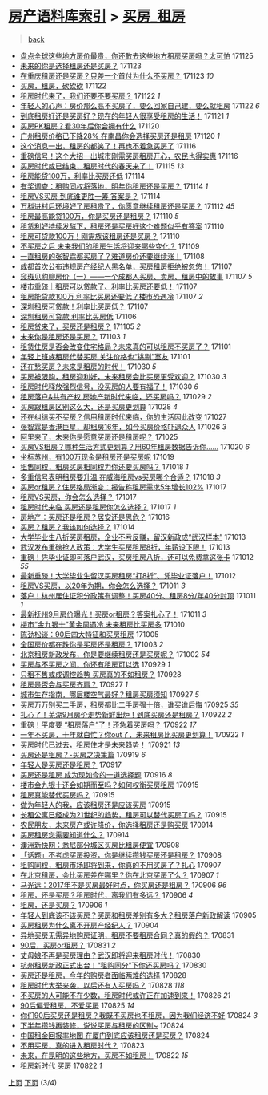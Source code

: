 [房产语料库索引](../../README.md)  > [买房_租房](买房_租房.md)
====
> [back](../README.md)

- [盘点全球这些地方房价最贵，你还敢去这些地方租房买房吗？太可怕](http://jkwz.applinzi.com/ittc/7039811366741869584.html#%E7%9B%98%E7%82%B9%E5%85%A8%E7%90%83%E8%BF%99%E4%BA%9B%E5%9C%B0%E6%96%B9%E6%88%BF%E4%BB%B7%E6%9C%80%E8%B4%B5%EF%BC%8C%E4%BD%A0%E8%BF%98%E6%95%A2%E5%8E%BB%E8%BF%99%E4%BA%9B%E5%9C%B0%E6%96%B9%E7%A7%9F%E6%88%BF%E4%B9%B0%E6%88%BF%E5%90%97%EF%BC%9F%E5%A4%AA%E5%8F%AF%E6%80%95) 171125  
- [未来的你是选择租房还是买房？](http://jkwz.applinzi.com/ittc/7039158856511390736.html#%E6%9C%AA%E6%9D%A5%E7%9A%84%E4%BD%A0%E6%98%AF%E9%80%89%E6%8B%A9%E7%A7%9F%E6%88%BF%E8%BF%98%E6%98%AF%E4%B9%B0%E6%88%BF%EF%BC%9F) 171123  
- [在重庆租房还是买房？只差一个首付为什么不买房？](http://jkwz.applinzi.com/ittc/7039049710785004561.html#%E5%9C%A8%E9%87%8D%E5%BA%86%E7%A7%9F%E6%88%BF%E8%BF%98%E6%98%AF%E4%B9%B0%E6%88%BF%EF%BC%9F%E5%8F%AA%E5%B7%AE%E4%B8%80%E4%B8%AA%E9%A6%96%E4%BB%98%E4%B8%BA%E4%BB%80%E4%B9%88%E4%B8%8D%E4%B9%B0%E6%88%BF%EF%BC%9F) 171123 *10* 
- [买房，租房，砍砍砍](http://jkwz.applinzi.com/ittc/7038805419458298897.html#%E4%B9%B0%E6%88%BF%EF%BC%8C%E7%A7%9F%E6%88%BF%EF%BC%8C%E7%A0%8D%E7%A0%8D%E7%A0%8D) 171122  
- [租房时代来了，我们还要不要买房？](http://jkwz.applinzi.com/ittc/7038807596184634384.html#%E7%A7%9F%E6%88%BF%E6%97%B6%E4%BB%A3%E6%9D%A5%E4%BA%86%EF%BC%8C%E6%88%91%E4%BB%AC%E8%BF%98%E8%A6%81%E4%B8%8D%E8%A6%81%E4%B9%B0%E6%88%BF%EF%BC%9F) 171122 *1* 
- [年轻人的心声：房价那么高不买房了，要么回家自己建，要么就租房](http://jkwz.applinzi.com/ittc/7038798173202547728.html#%E5%B9%B4%E8%BD%BB%E4%BA%BA%E7%9A%84%E5%BF%83%E5%A3%B0%EF%BC%9A%E6%88%BF%E4%BB%B7%E9%82%A3%E4%B9%88%E9%AB%98%E4%B8%8D%E4%B9%B0%E6%88%BF%E4%BA%86%EF%BC%8C%E8%A6%81%E4%B9%88%E5%9B%9E%E5%AE%B6%E8%87%AA%E5%B7%B1%E5%BB%BA%EF%BC%8C%E8%A6%81%E4%B9%88%E5%B0%B1%E7%A7%9F%E6%88%BF) 171122 *6* 
- [到底租房好还是买房好？现在的年轻人很享受租房的生活！](http://jkwz.applinzi.com/ittc/7038399085806093329.html#%E5%88%B0%E5%BA%95%E7%A7%9F%E6%88%BF%E5%A5%BD%E8%BF%98%E6%98%AF%E4%B9%B0%E6%88%BF%E5%A5%BD%EF%BC%9F%E7%8E%B0%E5%9C%A8%E7%9A%84%E5%B9%B4%E8%BD%BB%E4%BA%BA%E5%BE%88%E4%BA%AB%E5%8F%97%E7%A7%9F%E6%88%BF%E7%9A%84%E7%94%9F%E6%B4%BB%EF%BC%81) 171121 *1* 
- [买房PK租房？看30年后你会拥有什么](http://jkwz.applinzi.com/ittc/7038038183646856208.html#%E4%B9%B0%E6%88%BFPK%E7%A7%9F%E6%88%BF%EF%BC%9F%E7%9C%8B30%E5%B9%B4%E5%90%8E%E4%BD%A0%E4%BC%9A%E6%8B%A5%E6%9C%89%E4%BB%80%E4%B9%88) 171120  
- [广州租房价格已下降28% 在南昌你会选择买房还是租房](http://jkwz.applinzi.com/ittc/7037966257901536272.html#%E5%B9%BF%E5%B7%9E%E7%A7%9F%E6%88%BF%E4%BB%B7%E6%A0%BC%E5%B7%B2%E4%B8%8B%E9%99%8D28%25+%E5%9C%A8%E5%8D%97%E6%98%8C%E4%BD%A0%E4%BC%9A%E9%80%89%E6%8B%A9%E4%B9%B0%E6%88%BF%E8%BF%98%E6%98%AF%E7%A7%9F%E6%88%BF) 171120 *1* 
- [这个消息一出，租房的都笑了！再也不着急买房了](http://jkwz.applinzi.com/ittc/7036622098242470929.html#%E8%BF%99%E4%B8%AA%E6%B6%88%E6%81%AF%E4%B8%80%E5%87%BA%EF%BC%8C%E7%A7%9F%E6%88%BF%E7%9A%84%E9%83%BD%E7%AC%91%E4%BA%86%EF%BC%81%E5%86%8D%E4%B9%9F%E4%B8%8D%E7%9D%80%E6%80%A5%E4%B9%B0%E6%88%BF%E4%BA%86) 171116  
- [重磅信号！这个大招一出城市刚需买房租房开心，农民也得实惠](http://jkwz.applinzi.com/ittc/7036549873787208720.html#%E9%87%8D%E7%A3%85%E4%BF%A1%E5%8F%B7%EF%BC%81%E8%BF%99%E4%B8%AA%E5%A4%A7%E6%8B%9B%E4%B8%80%E5%87%BA%E5%9F%8E%E5%B8%82%E5%88%9A%E9%9C%80%E4%B9%B0%E6%88%BF%E7%A7%9F%E6%88%BF%E5%BC%80%E5%BF%83%EF%BC%8C%E5%86%9C%E6%B0%91%E4%B9%9F%E5%BE%97%E5%AE%9E%E6%83%A0) 171116  
- [买房时代或已结束，租房时代的春天来了！](http://jkwz.applinzi.com/ittc/7036204081306141713.html#%E4%B9%B0%E6%88%BF%E6%97%B6%E4%BB%A3%E6%88%96%E5%B7%B2%E7%BB%93%E6%9D%9F%EF%BC%8C%E7%A7%9F%E6%88%BF%E6%97%B6%E4%BB%A3%E7%9A%84%E6%98%A5%E5%A4%A9%E6%9D%A5%E4%BA%86%EF%BC%81) 171115 *13* 
- [租房能贷100万，利率比买房还低](http://jkwz.applinzi.com/ittc/7035858270332388369.html#%E7%A7%9F%E6%88%BF%E8%83%BD%E8%B4%B7100%E4%B8%87%EF%BC%8C%E5%88%A9%E7%8E%87%E6%AF%94%E4%B9%B0%E6%88%BF%E8%BF%98%E4%BD%8E) 171114  
- [有奖调查：租购同权将落地，明年你租房还是买房？](http://jkwz.applinzi.com/ittc/7035751148571591696.html#%E6%9C%89%E5%A5%96%E8%B0%83%E6%9F%A5%EF%BC%9A%E7%A7%9F%E8%B4%AD%E5%90%8C%E6%9D%83%E5%B0%86%E8%90%BD%E5%9C%B0%EF%BC%8C%E6%98%8E%E5%B9%B4%E4%BD%A0%E7%A7%9F%E6%88%BF%E8%BF%98%E6%98%AF%E4%B9%B0%E6%88%BF%EF%BC%9F) 171114 *1* 
- [租房VS买房 到底谁更胜一筹 答案是？](http://jkwz.applinzi.com/ittc/7035736983714923537.html#%E7%A7%9F%E6%88%BFVS%E4%B9%B0%E6%88%BF+%E5%88%B0%E5%BA%95%E8%B0%81%E6%9B%B4%E8%83%9C%E4%B8%80%E7%AD%B9+%E7%AD%94%E6%A1%88%E6%98%AF%EF%BC%9F) 171114  
- [万科进村后环境好了房租贵了，你愿意继续租房还是买房？](http://jkwz.applinzi.com/ittc/7035099732261733392.html#%E4%B8%87%E7%A7%91%E8%BF%9B%E6%9D%91%E5%90%8E%E7%8E%AF%E5%A2%83%E5%A5%BD%E4%BA%86%E6%88%BF%E7%A7%9F%E8%B4%B5%E4%BA%86%EF%BC%8C%E4%BD%A0%E6%84%BF%E6%84%8F%E7%BB%A7%E7%BB%AD%E7%A7%9F%E6%88%BF%E8%BF%98%E6%98%AF%E4%B9%B0%E6%88%BF%EF%BC%9F) 171112 *45* 
- [租房最高能贷100万，你是买房还是租房？](http://jkwz.applinzi.com/ittc/7034238842138264593.html#%E7%A7%9F%E6%88%BF%E6%9C%80%E9%AB%98%E8%83%BD%E8%B4%B7100%E4%B8%87%EF%BC%8C%E4%BD%A0%E6%98%AF%E4%B9%B0%E6%88%BF%E8%BF%98%E6%98%AF%E7%A7%9F%E6%88%BF%EF%BC%9F) 171110 *5* 
- [租赁利好持续发酵下，租房还是买房好这个难题似乎有答案](http://jkwz.applinzi.com/ittc/7034227659326882832.html#%E7%A7%9F%E8%B5%81%E5%88%A9%E5%A5%BD%E6%8C%81%E7%BB%AD%E5%8F%91%E9%85%B5%E4%B8%8B%EF%BC%8C%E7%A7%9F%E6%88%BF%E8%BF%98%E6%98%AF%E4%B9%B0%E6%88%BF%E5%A5%BD%E8%BF%99%E4%B8%AA%E9%9A%BE%E9%A2%98%E4%BC%BC%E4%B9%8E%E6%9C%89%E7%AD%94%E6%A1%88) 171110  
- [租房可贷款100万！刚需族该租房还是买房？](http://jkwz.applinzi.com/ittc/7034098773788197904.html#%E7%A7%9F%E6%88%BF%E5%8F%AF%E8%B4%B7%E6%AC%BE100%E4%B8%87%EF%BC%81%E5%88%9A%E9%9C%80%E6%97%8F%E8%AF%A5%E7%A7%9F%E6%88%BF%E8%BF%98%E6%98%AF%E4%B9%B0%E6%88%BF%EF%BC%9F) 171110  
- [不买房之后 未来我们的租房生活将迎来哪些变化？](http://jkwz.applinzi.com/ittc/7033975575797040145.html#%E4%B8%8D%E4%B9%B0%E6%88%BF%E4%B9%8B%E5%90%8E+%E6%9C%AA%E6%9D%A5%E6%88%91%E4%BB%AC%E7%9A%84%E7%A7%9F%E6%88%BF%E7%94%9F%E6%B4%BB%E5%B0%86%E8%BF%8E%E6%9D%A5%E5%93%AA%E4%BA%9B%E5%8F%98%E5%8C%96%EF%BC%9F) 171109  
- [一直租房的张智霖都买房了？难道房价还要继续涨！](http://jkwz.applinzi.com/ittc/7030624552181302288.html#%E4%B8%80%E7%9B%B4%E7%A7%9F%E6%88%BF%E7%9A%84%E5%BC%A0%E6%99%BA%E9%9C%96%E9%83%BD%E4%B9%B0%E6%88%BF%E4%BA%86%EF%BC%9F%E9%9A%BE%E9%81%93%E6%88%BF%E4%BB%B7%E8%BF%98%E8%A6%81%E7%BB%A7%E7%BB%AD%E6%B6%A8%EF%BC%81) 171108  
- [成都首次公布违规房产经纪人黑名单，买房租房拒绝被忽悠！](http://jkwz.applinzi.com/ittc/7033265550858388497.html#%E6%88%90%E9%83%BD%E9%A6%96%E6%AC%A1%E5%85%AC%E5%B8%83%E8%BF%9D%E8%A7%84%E6%88%BF%E4%BA%A7%E7%BB%8F%E7%BA%AA%E4%BA%BA%E9%BB%91%E5%90%8D%E5%8D%95%EF%BC%8C%E4%B9%B0%E6%88%BF%E7%A7%9F%E6%88%BF%E6%8B%92%E7%BB%9D%E8%A2%AB%E5%BF%BD%E6%82%A0%EF%BC%81) 171107  
- [窥斑见豹聊房价（一）——一个成都人买房、卖房、租房中的故事](http://jkwz.applinzi.com/ittc/7033245982404379664.html#%E7%AA%A5%E6%96%91%E8%A7%81%E8%B1%B9%E8%81%8A%E6%88%BF%E4%BB%B7%EF%BC%88%E4%B8%80%EF%BC%89%E2%80%94%E2%80%94%E4%B8%80%E4%B8%AA%E6%88%90%E9%83%BD%E4%BA%BA%E4%B9%B0%E6%88%BF%E3%80%81%E5%8D%96%E6%88%BF%E3%80%81%E7%A7%9F%E6%88%BF%E4%B8%AD%E7%9A%84%E6%95%85%E4%BA%8B) 171107 *5* 
- [楼市重磅｜租房可以贷款了、利率比买房还要低！](http://jkwz.applinzi.com/ittc/7033156785442128913.html#%E6%A5%BC%E5%B8%82%E9%87%8D%E7%A3%85%EF%BD%9C%E7%A7%9F%E6%88%BF%E5%8F%AF%E4%BB%A5%E8%B4%B7%E6%AC%BE%E4%BA%86%E3%80%81%E5%88%A9%E7%8E%87%E6%AF%94%E4%B9%B0%E6%88%BF%E8%BF%98%E8%A6%81%E4%BD%8E%EF%BC%81) 171107  
- [租房能贷款100万 利率比买房还要低？楼市恐遇冷](http://jkwz.applinzi.com/ittc/7033147883484873745.html#%E7%A7%9F%E6%88%BF%E8%83%BD%E8%B4%B7%E6%AC%BE100%E4%B8%87+%E5%88%A9%E7%8E%87%E6%AF%94%E4%B9%B0%E6%88%BF%E8%BF%98%E8%A6%81%E4%BD%8E%EF%BC%9F%E6%A5%BC%E5%B8%82%E6%81%90%E9%81%87%E5%86%B7) 171107 *2* 
- [深圳租房可贷款！利率比买房低？](http://jkwz.applinzi.com/ittc/7033146156987712528.html#%E6%B7%B1%E5%9C%B3%E7%A7%9F%E6%88%BF%E5%8F%AF%E8%B4%B7%E6%AC%BE%EF%BC%81%E5%88%A9%E7%8E%87%E6%AF%94%E4%B9%B0%E6%88%BF%E4%BD%8E%EF%BC%9F) 171107  
- [深圳租房可贷款 利率比买房低](http://jkwz.applinzi.com/ittc/7032779904431686673.html#%E6%B7%B1%E5%9C%B3%E7%A7%9F%E6%88%BF%E5%8F%AF%E8%B4%B7%E6%AC%BE+%E5%88%A9%E7%8E%87%E6%AF%94%E4%B9%B0%E6%88%BF%E4%BD%8E) 171106  
- [租房贷来了，买房还是租房？](http://jkwz.applinzi.com/ittc/7032599077571789840.html#%E7%A7%9F%E6%88%BF%E8%B4%B7%E6%9D%A5%E4%BA%86%EF%BC%8C%E4%B9%B0%E6%88%BF%E8%BF%98%E6%98%AF%E7%A7%9F%E6%88%BF%EF%BC%9F) 171105 *2* 
- [未来你是租房还是买房？](http://jkwz.applinzi.com/ittc/7031812917236859920.html#%E6%9C%AA%E6%9D%A5%E4%BD%A0%E6%98%AF%E7%A7%9F%E6%88%BF%E8%BF%98%E6%98%AF%E4%B9%B0%E6%88%BF%EF%BC%9F) 171103 *1* 
- [租赁住房是否会改变住宅格局？未来真的可以租房不买房了？](http://jkwz.applinzi.com/ittc/7031056700356953105.html#%E7%A7%9F%E8%B5%81%E4%BD%8F%E6%88%BF%E6%98%AF%E5%90%A6%E4%BC%9A%E6%94%B9%E5%8F%98%E4%BD%8F%E5%AE%85%E6%A0%BC%E5%B1%80%EF%BC%9F%E6%9C%AA%E6%9D%A5%E7%9C%9F%E7%9A%84%E5%8F%AF%E4%BB%A5%E7%A7%9F%E6%88%BF%E4%B8%8D%E4%B9%B0%E6%88%BF%E4%BA%86%EF%BC%9F) 171101  
- [年轻上班族租房代替买房 关注价格也“挑剔”室友](http://jkwz.applinzi.com/ittc/7030997721866044432.html#%E5%B9%B4%E8%BD%BB%E4%B8%8A%E7%8F%AD%E6%97%8F%E7%A7%9F%E6%88%BF%E4%BB%A3%E6%9B%BF%E4%B9%B0%E6%88%BF+%E5%85%B3%E6%B3%A8%E4%BB%B7%E6%A0%BC%E4%B9%9F%E2%80%9C%E6%8C%91%E5%89%94%E2%80%9D%E5%AE%A4%E5%8F%8B) 171101  
- [还在愁买房？未来是租房的时代！](http://jkwz.applinzi.com/ittc/7030330475615355921.html#%E8%BF%98%E5%9C%A8%E6%84%81%E4%B9%B0%E6%88%BF%EF%BC%9F%E6%9C%AA%E6%9D%A5%E6%98%AF%E7%A7%9F%E6%88%BF%E7%9A%84%E6%97%B6%E4%BB%A3%EF%BC%81) 171030 *5* 
- [买房被限购，租房迎利好，未来租房会比买房更受欢迎？](http://jkwz.applinzi.com/ittc/7030286570475750417.html#%E4%B9%B0%E6%88%BF%E8%A2%AB%E9%99%90%E8%B4%AD%EF%BC%8C%E7%A7%9F%E6%88%BF%E8%BF%8E%E5%88%A9%E5%A5%BD%EF%BC%8C%E6%9C%AA%E6%9D%A5%E7%A7%9F%E6%88%BF%E4%BC%9A%E6%AF%94%E4%B9%B0%E6%88%BF%E6%9B%B4%E5%8F%97%E6%AC%A2%E8%BF%8E%EF%BC%9F) 171030 *3* 
- [租房时代释放强烈信号，没买房的人要有福了！](http://jkwz.applinzi.com/ittc/7030066471055655953.html#%E7%A7%9F%E6%88%BF%E6%97%B6%E4%BB%A3%E9%87%8A%E6%94%BE%E5%BC%BA%E7%83%88%E4%BF%A1%E5%8F%B7%EF%BC%8C%E6%B2%A1%E4%B9%B0%E6%88%BF%E7%9A%84%E4%BA%BA%E8%A6%81%E6%9C%89%E7%A6%8F%E4%BA%86%EF%BC%81) 171030 *6* 
- [租房落户&amp;共有产权 房地产新时代来临，还买房吗？](http://jkwz.applinzi.com/ittc/7029910149173609488.html#%E7%A7%9F%E6%88%BF%E8%90%BD%E6%88%B7%26amp%3B%E5%85%B1%E6%9C%89%E4%BA%A7%E6%9D%83+%E6%88%BF%E5%9C%B0%E4%BA%A7%E6%96%B0%E6%97%B6%E4%BB%A3%E6%9D%A5%E4%B8%B4%EF%BC%8C%E8%BF%98%E4%B9%B0%E6%88%BF%E5%90%97%EF%BC%9F) 171029 *2* 
- [买房跟租房区别这么大，还是买房更划算](http://jkwz.applinzi.com/ittc/7029471583599592464.html#%E4%B9%B0%E6%88%BF%E8%B7%9F%E7%A7%9F%E6%88%BF%E5%8C%BA%E5%88%AB%E8%BF%99%E4%B9%88%E5%A4%A7%EF%BC%8C%E8%BF%98%E6%98%AF%E4%B9%B0%E6%88%BF%E6%9B%B4%E5%88%92%E7%AE%97) 171028 *4* 
- [还在纠结买不买房？信用租房时代来临，你的生活因此改变](http://jkwz.applinzi.com/ittc/7029150659507651600.html#%E8%BF%98%E5%9C%A8%E7%BA%A0%E7%BB%93%E4%B9%B0%E4%B8%8D%E4%B9%B0%E6%88%BF%EF%BC%9F%E4%BF%A1%E7%94%A8%E7%A7%9F%E6%88%BF%E6%97%B6%E4%BB%A3%E6%9D%A5%E4%B8%B4%EF%BC%8C%E4%BD%A0%E7%9A%84%E7%94%9F%E6%B4%BB%E5%9B%A0%E6%AD%A4%E6%94%B9%E5%8F%98) 171027  
- [张智霖是香港巨星，却租房16年，如今买房价格吓退众人](http://jkwz.applinzi.com/ittc/7028838147276932112.html#%E5%BC%A0%E6%99%BA%E9%9C%96%E6%98%AF%E9%A6%99%E6%B8%AF%E5%B7%A8%E6%98%9F%EF%BC%8C%E5%8D%B4%E7%A7%9F%E6%88%BF16%E5%B9%B4%EF%BC%8C%E5%A6%82%E4%BB%8A%E4%B9%B0%E6%88%BF%E4%BB%B7%E6%A0%BC%E5%90%93%E9%80%80%E4%BC%97%E4%BA%BA) 171026 *3* 
- [阿里来了，未来你是愿意买房还是租房呢？](http://jkwz.applinzi.com/ittc/7027392012758811664.html#%E9%98%BF%E9%87%8C%E6%9D%A5%E4%BA%86%EF%BC%8C%E6%9C%AA%E6%9D%A5%E4%BD%A0%E6%98%AF%E6%84%BF%E6%84%8F%E4%B9%B0%E6%88%BF%E8%BF%98%E6%98%AF%E7%A7%9F%E6%88%BF%E5%91%A2%EF%BC%9F) 171025  
- [买房VS租房？哪种生活方式更划算？用60年租房数据告诉你……](http://jkwz.applinzi.com/ittc/7026439859084985361.html#%E4%B9%B0%E6%88%BFVS%E7%A7%9F%E6%88%BF%EF%BC%9F%E5%93%AA%E7%A7%8D%E7%94%9F%E6%B4%BB%E6%96%B9%E5%BC%8F%E6%9B%B4%E5%88%92%E7%AE%97%EF%BC%9F%E7%94%A860%E5%B9%B4%E7%A7%9F%E6%88%BF%E6%95%B0%E6%8D%AE%E5%91%8A%E8%AF%89%E4%BD%A0%E2%80%A6%E2%80%A6) 171020 *6* 
- [坐标苏州，有100万现金是租房还是买房呢](http://jkwz.applinzi.com/ittc/7026280127657411601.html#%E5%9D%90%E6%A0%87%E8%8B%8F%E5%B7%9E%EF%BC%8C%E6%9C%89100%E4%B8%87%E7%8E%B0%E9%87%91%E6%98%AF%E7%A7%9F%E6%88%BF%E8%BF%98%E6%98%AF%E4%B9%B0%E6%88%BF%E5%91%A2) 171019  
- [租售同权，租房买房相同权力你还要买房吗？](http://jkwz.applinzi.com/ittc/7025814036577518609.html#%E7%A7%9F%E5%94%AE%E5%90%8C%E6%9D%83%EF%BC%8C%E7%A7%9F%E6%88%BF%E4%B9%B0%E6%88%BF%E7%9B%B8%E5%90%8C%E6%9D%83%E5%8A%9B%E4%BD%A0%E8%BF%98%E8%A6%81%E4%B9%B0%E6%88%BF%E5%90%97%EF%BC%9F) 171018 *1* 
- [多重信号表明租房要升温 在威海租房vs买房哪个合适？](http://jkwz.applinzi.com/ittc/7025811355251246097.html#%E5%A4%9A%E9%87%8D%E4%BF%A1%E5%8F%B7%E8%A1%A8%E6%98%8E%E7%A7%9F%E6%88%BF%E8%A6%81%E5%8D%87%E6%B8%A9+%E5%9C%A8%E5%A8%81%E6%B5%B7%E7%A7%9F%E6%88%BFvs%E4%B9%B0%E6%88%BF%E5%93%AA%E4%B8%AA%E5%90%88%E9%80%82%EF%BC%9F) 171018 *3* 
- [买房or租房？住房格局渐变：报告称租房需求5年增长102%](http://jkwz.applinzi.com/ittc/7025339875388294161.html#%E4%B9%B0%E6%88%BFor%E7%A7%9F%E6%88%BF%EF%BC%9F%E4%BD%8F%E6%88%BF%E6%A0%BC%E5%B1%80%E6%B8%90%E5%8F%98%EF%BC%9A%E6%8A%A5%E5%91%8A%E7%A7%B0%E7%A7%9F%E6%88%BF%E9%9C%80%E6%B1%825%E5%B9%B4%E5%A2%9E%E9%95%BF102%25) 171017  
- [租房VS买房，你会怎么选择？](http://jkwz.applinzi.com/ittc/7025331966143104016.html#%E7%A7%9F%E6%88%BFVS%E4%B9%B0%E6%88%BF%EF%BC%8C%E4%BD%A0%E4%BC%9A%E6%80%8E%E4%B9%88%E9%80%89%E6%8B%A9%EF%BC%9F) 171017  
- [租房时代来临 买房还是租房你怎么选择？](http://jkwz.applinzi.com/ittc/7025327643224966160.html#%E7%A7%9F%E6%88%BF%E6%97%B6%E4%BB%A3%E6%9D%A5%E4%B8%B4+%E4%B9%B0%E6%88%BF%E8%BF%98%E6%98%AF%E7%A7%9F%E6%88%BF%E4%BD%A0%E6%80%8E%E4%B9%88%E9%80%89%E6%8B%A9%EF%BC%9F) 171017 *1* 
- [房地产：买房还是租房？居安还是思危？](http://jkwz.applinzi.com/ittc/7025130903947445264.html#%E6%88%BF%E5%9C%B0%E4%BA%A7%EF%BC%9A%E4%B9%B0%E6%88%BF%E8%BF%98%E6%98%AF%E7%A7%9F%E6%88%BF%EF%BC%9F%E5%B1%85%E5%AE%89%E8%BF%98%E6%98%AF%E6%80%9D%E5%8D%B1%EF%BC%9F) 171016  
- [买房？租房？我该如何选择？](http://jkwz.applinzi.com/ittc/7024251076948263952.html#%E4%B9%B0%E6%88%BF%EF%BC%9F%E7%A7%9F%E6%88%BF%EF%BC%9F%E6%88%91%E8%AF%A5%E5%A6%82%E4%BD%95%E9%80%89%E6%8B%A9%EF%BC%9F) 171014  
- [大学毕业生八折买房租房，企业不亏反赚，留汉新政成“武汉样本”](http://jkwz.applinzi.com/ittc/7024066097639326737.html#%E5%A4%A7%E5%AD%A6%E6%AF%95%E4%B8%9A%E7%94%9F%E5%85%AB%E6%8A%98%E4%B9%B0%E6%88%BF%E7%A7%9F%E6%88%BF%EF%BC%8C%E4%BC%81%E4%B8%9A%E4%B8%8D%E4%BA%8F%E5%8F%8D%E8%B5%9A%EF%BC%8C%E7%95%99%E6%B1%89%E6%96%B0%E6%94%BF%E6%88%90%E2%80%9C%E6%AD%A6%E6%B1%89%E6%A0%B7%E6%9C%AC%E2%80%9D) 171013  
- [武汉发布重磅抢人政策：大学生买房租房8折，年薪设下限！](http://jkwz.applinzi.com/ittc/7023800668593325072.html#%E6%AD%A6%E6%B1%89%E5%8F%91%E5%B8%83%E9%87%8D%E7%A3%85%E6%8A%A2%E4%BA%BA%E6%94%BF%E7%AD%96%EF%BC%9A%E5%A4%A7%E5%AD%A6%E7%94%9F%E4%B9%B0%E6%88%BF%E7%A7%9F%E6%88%BF8%E6%8A%98%EF%BC%8C%E5%B9%B4%E8%96%AA%E8%AE%BE%E4%B8%8B%E9%99%90%EF%BC%81) 171013  
- [重磅！凭毕业证即可落户武汉，买房租房八折，还可以免费拿这张卡](http://jkwz.applinzi.com/ittc/7023507975023625232.html#%E9%87%8D%E7%A3%85%EF%BC%81%E5%87%AD%E6%AF%95%E4%B8%9A%E8%AF%81%E5%8D%B3%E5%8F%AF%E8%90%BD%E6%88%B7%E6%AD%A6%E6%B1%89%EF%BC%8C%E4%B9%B0%E6%88%BF%E7%A7%9F%E6%88%BF%E5%85%AB%E6%8A%98%EF%BC%8C%E8%BF%98%E5%8F%AF%E4%BB%A5%E5%85%8D%E8%B4%B9%E6%8B%BF%E8%BF%99%E5%BC%A0%E5%8D%A1) 171012 *55* 
- [最新重磅！大学毕业生留汉买房租房“打8折”、凭毕业证落户！](http://jkwz.applinzi.com/ittc/7023479171899196432.html#%E6%9C%80%E6%96%B0%E9%87%8D%E7%A3%85%EF%BC%81%E5%A4%A7%E5%AD%A6%E6%AF%95%E4%B8%9A%E7%94%9F%E7%95%99%E6%B1%89%E4%B9%B0%E6%88%BF%E7%A7%9F%E6%88%BF%E2%80%9C%E6%89%938%E6%8A%98%E2%80%9D%E3%80%81%E5%87%AD%E6%AF%95%E4%B8%9A%E8%AF%81%E8%90%BD%E6%88%B7%EF%BC%81) 171012  
- [租房VS买房，以20年为期，你会怎么选择？](http://jkwz.applinzi.com/ittc/7023242306415756305.html#%E7%A7%9F%E6%88%BFVS%E4%B9%B0%E6%88%BF%EF%BC%8C%E4%BB%A520%E5%B9%B4%E4%B8%BA%E6%9C%9F%EF%BC%8C%E4%BD%A0%E4%BC%9A%E6%80%8E%E4%B9%88%E9%80%89%E6%8B%A9%EF%BC%9F) 171011 *3* 
- [落户！杭州居住证积分政策有调整！买房40分、租房8分/年40分封顶](http://jkwz.applinzi.com/ittc/7023117158614303761.html#%E8%90%BD%E6%88%B7%EF%BC%81%E6%9D%AD%E5%B7%9E%E5%B1%85%E4%BD%8F%E8%AF%81%E7%A7%AF%E5%88%86%E6%94%BF%E7%AD%96%E6%9C%89%E8%B0%83%E6%95%B4%EF%BC%81%E4%B9%B0%E6%88%BF40%E5%88%86%E3%80%81%E7%A7%9F%E6%88%BF8%E5%88%86%2F%E5%B9%B440%E5%88%86%E5%B0%81%E9%A1%B6) 171011 *1* 
- [最新抚州9月房价曝光！买房or租房？答案扎心了！](http://jkwz.applinzi.com/ittc/7023096391675675665.html#%E6%9C%80%E6%96%B0%E6%8A%9A%E5%B7%9E9%E6%9C%88%E6%88%BF%E4%BB%B7%E6%9B%9D%E5%85%89%EF%BC%81%E4%B9%B0%E6%88%BFor%E7%A7%9F%E6%88%BF%EF%BC%9F%E7%AD%94%E6%A1%88%E6%89%8E%E5%BF%83%E4%BA%86%EF%BC%81) 171011 *3* 
- [楼市“金九银十”黄金周遇冷 未来租房比买房多](http://jkwz.applinzi.com/ittc/7022818110506271761.html#%E6%A5%BC%E5%B8%82%E2%80%9C%E9%87%91%E4%B9%9D%E9%93%B6%E5%8D%81%E2%80%9D%E9%BB%84%E9%87%91%E5%91%A8%E9%81%87%E5%86%B7+%E6%9C%AA%E6%9D%A5%E7%A7%9F%E6%88%BF%E6%AF%94%E4%B9%B0%E6%88%BF%E5%A4%9A) 171010  
- [陈劲松谈：90后四大特征和买房租房](http://jkwz.applinzi.com/ittc/7021075941437211665.html#%E9%99%88%E5%8A%B2%E6%9D%BE%E8%B0%88%EF%BC%9A90%E5%90%8E%E5%9B%9B%E5%A4%A7%E7%89%B9%E5%BE%81%E5%92%8C%E4%B9%B0%E6%88%BF%E7%A7%9F%E6%88%BF) 171005  
- [全国房价都在跌你是买房还是租房？](http://jkwz.applinzi.com/ittc/7019877246943364112.html#%E5%85%A8%E5%9B%BD%E6%88%BF%E4%BB%B7%E9%83%BD%E5%9C%A8%E8%B7%8C%E4%BD%A0%E6%98%AF%E4%B9%B0%E6%88%BF%E8%BF%98%E6%98%AF%E7%A7%9F%E6%88%BF%EF%BC%9F) 171003 *2* 
- [北京租房新政发布，你是要继续租房还是买房呢？](http://jkwz.applinzi.com/ittc/7019623428695524368.html#%E5%8C%97%E4%BA%AC%E7%A7%9F%E6%88%BF%E6%96%B0%E6%94%BF%E5%8F%91%E5%B8%83%EF%BC%8C%E4%BD%A0%E6%98%AF%E8%A6%81%E7%BB%A7%E7%BB%AD%E7%A7%9F%E6%88%BF%E8%BF%98%E6%98%AF%E4%B9%B0%E6%88%BF%E5%91%A2%EF%BC%9F) 171002 *54* 
- [买房与不买房之间，你还有租房可以选](http://jkwz.applinzi.com/ittc/7018668203830674449.html#%E4%B9%B0%E6%88%BF%E4%B8%8E%E4%B8%8D%E4%B9%B0%E6%88%BF%E4%B9%8B%E9%97%B4%EF%BC%8C%E4%BD%A0%E8%BF%98%E6%9C%89%E7%A7%9F%E6%88%BF%E5%8F%AF%E4%BB%A5%E9%80%89) 170929 *1* 
- [只租不售或成调控趋势 买房真的不如租房？](http://jkwz.applinzi.com/ittc/7018312875297473552.html#%E5%8F%AA%E7%A7%9F%E4%B8%8D%E5%94%AE%E6%88%96%E6%88%90%E8%B0%83%E6%8E%A7%E8%B6%8B%E5%8A%BF+%E4%B9%B0%E6%88%BF%E7%9C%9F%E7%9A%84%E4%B8%8D%E5%A6%82%E7%A7%9F%E6%88%BF%EF%BC%9F) 170928  
- [租房是否会与买房齐肩？](http://jkwz.applinzi.com/ittc/7017929011181913104.html#%E7%A7%9F%E6%88%BF%E6%98%AF%E5%90%A6%E4%BC%9A%E4%B8%8E%E4%B9%B0%E6%88%BF%E9%BD%90%E8%82%A9%EF%BC%9F) 170927 *1* 
- [城市生存指南，哪层楼空气最好？租房买房须知](http://jkwz.applinzi.com/ittc/7017908102626804752.html#%E5%9F%8E%E5%B8%82%E7%94%9F%E5%AD%98%E6%8C%87%E5%8D%97%EF%BC%8C%E5%93%AA%E5%B1%82%E6%A5%BC%E7%A9%BA%E6%B0%94%E6%9C%80%E5%A5%BD%EF%BC%9F%E7%A7%9F%E6%88%BF%E4%B9%B0%E6%88%BF%E9%A1%BB%E7%9F%A5) 170927 *5* 
- [买房万万别买二手房，租房都比二手房强十倍，谁买谁后悔](http://jkwz.applinzi.com/ittc/7017360274275959825.html#%E4%B9%B0%E6%88%BF%E4%B8%87%E4%B8%87%E5%88%AB%E4%B9%B0%E4%BA%8C%E6%89%8B%E6%88%BF%EF%BC%8C%E7%A7%9F%E6%88%BF%E9%83%BD%E6%AF%94%E4%BA%8C%E6%89%8B%E6%88%BF%E5%BC%BA%E5%8D%81%E5%80%8D%EF%BC%8C%E8%B0%81%E4%B9%B0%E8%B0%81%E5%90%8E%E6%82%94) 170925 *35* 
- [扎心了！芜湖9月房价走势新鲜出炉！到底买房还是租房？](http://jkwz.applinzi.com/ittc/7016194561297351696.html#%E6%89%8E%E5%BF%83%E4%BA%86%EF%BC%81%E8%8A%9C%E6%B9%969%E6%9C%88%E6%88%BF%E4%BB%B7%E8%B5%B0%E5%8A%BF%E6%96%B0%E9%B2%9C%E5%87%BA%E7%82%89%EF%BC%81%E5%88%B0%E5%BA%95%E4%B9%B0%E6%88%BF%E8%BF%98%E6%98%AF%E7%A7%9F%E6%88%BF%EF%BC%9F) 170922 *2* 
- [重磅！平度要 “租房落户”了！还急着买房吗？](http://jkwz.applinzi.com/ittc/7016186751650104336.html#%E9%87%8D%E7%A3%85%EF%BC%81%E5%B9%B3%E5%BA%A6%E8%A6%81+%E2%80%9C%E7%A7%9F%E6%88%BF%E8%90%BD%E6%88%B7%E2%80%9D%E4%BA%86%EF%BC%81%E8%BF%98%E6%80%A5%E7%9D%80%E4%B9%B0%E6%88%BF%E5%90%97%EF%BC%9F) 170922 *17* 
- [一年不买房，十年就白忙？你out了，未来租房比买房更划算！](http://jkwz.applinzi.com/ittc/7016098401383613456.html#%E4%B8%80%E5%B9%B4%E4%B8%8D%E4%B9%B0%E6%88%BF%EF%BC%8C%E5%8D%81%E5%B9%B4%E5%B0%B1%E7%99%BD%E5%BF%99%EF%BC%9F%E4%BD%A0out%E4%BA%86%EF%BC%8C%E6%9C%AA%E6%9D%A5%E7%A7%9F%E6%88%BF%E6%AF%94%E4%B9%B0%E6%88%BF%E6%9B%B4%E5%88%92%E7%AE%97%EF%BC%81) 170922 *1* 
- [买房时代已过去，租房住才是未来趋势！](http://jkwz.applinzi.com/ittc/7015676184673911824.html#%E4%B9%B0%E6%88%BF%E6%97%B6%E4%BB%A3%E5%B7%B2%E8%BF%87%E5%8E%BB%EF%BC%8C%E7%A7%9F%E6%88%BF%E4%BD%8F%E6%89%8D%E6%98%AF%E6%9C%AA%E6%9D%A5%E8%B6%8B%E5%8A%BF%EF%BC%81) 170921 *13* 
- [买房还是租房？-买房之决策篇](http://jkwz.applinzi.com/ittc/7014577875406291984.html#%E4%B9%B0%E6%88%BF%E8%BF%98%E6%98%AF%E7%A7%9F%E6%88%BF%EF%BC%9F-%E4%B9%B0%E6%88%BF%E4%B9%8B%E5%86%B3%E7%AD%96%E7%AF%87) 170919 *6* 
- [年轻人是买房还是租房？](http://jkwz.applinzi.com/ittc/7014224035968451601.html#%E5%B9%B4%E8%BD%BB%E4%BA%BA%E6%98%AF%E4%B9%B0%E6%88%BF%E8%BF%98%E6%98%AF%E7%A7%9F%E6%88%BF%EF%BC%9F) 170917  
- [买房还是租房 成为现如今的一道选择题](http://jkwz.applinzi.com/ittc/7013836534099477521.html#%E4%B9%B0%E6%88%BF%E8%BF%98%E6%98%AF%E7%A7%9F%E6%88%BF+%E6%88%90%E4%B8%BA%E7%8E%B0%E5%A6%82%E4%BB%8A%E7%9A%84%E4%B8%80%E9%81%93%E9%80%89%E6%8B%A9%E9%A2%98) 170916 *8* 
- [楼市金九银十还会如期而至吗？如何权衡买房租房](http://jkwz.applinzi.com/ittc/7013559707309179664.html#%E6%A5%BC%E5%B8%82%E9%87%91%E4%B9%9D%E9%93%B6%E5%8D%81%E8%BF%98%E4%BC%9A%E5%A6%82%E6%9C%9F%E8%80%8C%E8%87%B3%E5%90%97%EF%BC%9F%E5%A6%82%E4%BD%95%E6%9D%83%E8%A1%A1%E4%B9%B0%E6%88%BF%E7%A7%9F%E6%88%BF) 170915  
- [租房真能替代买房吗？](http://jkwz.applinzi.com/ittc/7013557113308316689.html#%E7%A7%9F%E6%88%BF%E7%9C%9F%E8%83%BD%E6%9B%BF%E4%BB%A3%E4%B9%B0%E6%88%BF%E5%90%97%EF%BC%9F) 170915  
- [做为年轻人的我，应该租房还是应该买房](http://jkwz.applinzi.com/ittc/7013492865517503504.html#%E5%81%9A%E4%B8%BA%E5%B9%B4%E8%BD%BB%E4%BA%BA%E7%9A%84%E6%88%91%EF%BC%8C%E5%BA%94%E8%AF%A5%E7%A7%9F%E6%88%BF%E8%BF%98%E6%98%AF%E5%BA%94%E8%AF%A5%E4%B9%B0%E6%88%BF) 170915  
- [长租公寓已经成为21世纪的趋势，租房可以替代买房了吗？](http://jkwz.applinzi.com/ittc/7013400255050286097.html#%E9%95%BF%E7%A7%9F%E5%85%AC%E5%AF%93%E5%B7%B2%E7%BB%8F%E6%88%90%E4%B8%BA21%E4%B8%96%E7%BA%AA%E7%9A%84%E8%B6%8B%E5%8A%BF%EF%BC%8C%E7%A7%9F%E6%88%BF%E5%8F%AF%E4%BB%A5%E6%9B%BF%E4%BB%A3%E4%B9%B0%E6%88%BF%E4%BA%86%E5%90%97%EF%BC%9F) 170915  
- [农民朋友，未来房产或许降价，你选择租房还是购买房](http://jkwz.applinzi.com/ittc/7013298918862095121.html#%E5%86%9C%E6%B0%91%E6%9C%8B%E5%8F%8B%EF%BC%8C%E6%9C%AA%E6%9D%A5%E6%88%BF%E4%BA%A7%E6%88%96%E8%AE%B8%E9%99%8D%E4%BB%B7%EF%BC%8C%E4%BD%A0%E9%80%89%E6%8B%A9%E7%A7%9F%E6%88%BF%E8%BF%98%E6%98%AF%E8%B4%AD%E4%B9%B0%E6%88%BF) 170914  
- [买房租房您需要知道什么？](http://jkwz.applinzi.com/ittc/7013119588890575888.html#%E4%B9%B0%E6%88%BF%E7%A7%9F%E6%88%BF%E6%82%A8%E9%9C%80%E8%A6%81%E7%9F%A5%E9%81%93%E4%BB%80%E4%B9%88%EF%BC%9F) 170914  
- [澳洲新快网：悉尼部分城区买房比租房便宜](http://jkwz.applinzi.com/ittc/7010936099608986385.html#%E6%BE%B3%E6%B4%B2%E6%96%B0%E5%BF%AB%E7%BD%91%EF%BC%9A%E6%82%89%E5%B0%BC%E9%83%A8%E5%88%86%E5%9F%8E%E5%8C%BA%E4%B9%B0%E6%88%BF%E6%AF%94%E7%A7%9F%E6%88%BF%E4%BE%BF%E5%AE%9C) 170908  
- [「话题」不考虑买房投资，你是继续攒钱买房还是租房？](http://jkwz.applinzi.com/ittc/7010867944257766416.html#%E3%80%8C%E8%AF%9D%E9%A2%98%E3%80%8D%E4%B8%8D%E8%80%83%E8%99%91%E4%B9%B0%E6%88%BF%E6%8A%95%E8%B5%84%EF%BC%8C%E4%BD%A0%E6%98%AF%E7%BB%A7%E7%BB%AD%E6%94%92%E9%92%B1%E4%B9%B0%E6%88%BF%E8%BF%98%E6%98%AF%E7%A7%9F%E6%88%BF%EF%BC%9F) 170908  
- [租购同权，租房市场即将到来，你真的不用买房了？扎心](http://jkwz.applinzi.com/ittc/7010704665937970193.html#%E7%A7%9F%E8%B4%AD%E5%90%8C%E6%9D%83%EF%BC%8C%E7%A7%9F%E6%88%BF%E5%B8%82%E5%9C%BA%E5%8D%B3%E5%B0%86%E5%88%B0%E6%9D%A5%EF%BC%8C%E4%BD%A0%E7%9C%9F%E7%9A%84%E4%B8%8D%E7%94%A8%E4%B9%B0%E6%88%BF%E4%BA%86%EF%BC%9F%E6%89%8E%E5%BF%83) 170907  
- [在北京租房，会比买房差在哪里？你在北京买房了么？](http://jkwz.applinzi.com/ittc/7010516999246185488.html#%E5%9C%A8%E5%8C%97%E4%BA%AC%E7%A7%9F%E6%88%BF%EF%BC%8C%E4%BC%9A%E6%AF%94%E4%B9%B0%E6%88%BF%E5%B7%AE%E5%9C%A8%E5%93%AA%E9%87%8C%EF%BC%9F%E4%BD%A0%E5%9C%A8%E5%8C%97%E4%BA%AC%E4%B9%B0%E6%88%BF%E4%BA%86%E4%B9%88%EF%BC%9F) 170907 *1* 
- [马光远：2017年不是买房最好时点，你买房还是租房？](http://jkwz.applinzi.com/ittc/7010148294305776657.html#%E9%A9%AC%E5%85%89%E8%BF%9C%EF%BC%9A2017%E5%B9%B4%E4%B8%8D%E6%98%AF%E4%B9%B0%E6%88%BF%E6%9C%80%E5%A5%BD%E6%97%B6%E7%82%B9%EF%BC%8C%E4%BD%A0%E4%B9%B0%E6%88%BF%E8%BF%98%E6%98%AF%E7%A7%9F%E6%88%BF%EF%BC%9F) 170906 *96* 
- [租房，还是买房？租房时代，离我们有多远？](http://jkwz.applinzi.com/ittc/7010095585380795409.html#%E7%A7%9F%E6%88%BF%EF%BC%8C%E8%BF%98%E6%98%AF%E4%B9%B0%E6%88%BF%EF%BC%9F%E7%A7%9F%E6%88%BF%E6%97%B6%E4%BB%A3%EF%BC%8C%E7%A6%BB%E6%88%91%E4%BB%AC%E6%9C%89%E5%A4%9A%E8%BF%9C%EF%BC%9F) 170906 *4* 
- [租房，还是买房？](http://jkwz.applinzi.com/ittc/7010104198614746129.html#%E7%A7%9F%E6%88%BF%EF%BC%8C%E8%BF%98%E6%98%AF%E4%B9%B0%E6%88%BF%EF%BC%9F) 170906 *1* 
- [年轻人到底该不该买房？买房和租房差别有多大？租房落户新政解读](http://jkwz.applinzi.com/ittc/7009854822612993040.html#%E5%B9%B4%E8%BD%BB%E4%BA%BA%E5%88%B0%E5%BA%95%E8%AF%A5%E4%B8%8D%E8%AF%A5%E4%B9%B0%E6%88%BF%EF%BC%9F%E4%B9%B0%E6%88%BF%E5%92%8C%E7%A7%9F%E6%88%BF%E5%B7%AE%E5%88%AB%E6%9C%89%E5%A4%9A%E5%A4%A7%EF%BC%9F%E7%A7%9F%E6%88%BF%E8%90%BD%E6%88%B7%E6%96%B0%E6%94%BF%E8%A7%A3%E8%AF%BB) 170905  
- [买房租房为什么离不开房产经纪人？](http://jkwz.applinzi.com/ittc/7009416868539139089.html#%E4%B9%B0%E6%88%BF%E7%A7%9F%E6%88%BF%E4%B8%BA%E4%BB%80%E4%B9%88%E7%A6%BB%E4%B8%8D%E5%BC%80%E6%88%BF%E4%BA%A7%E7%BB%8F%E7%BA%AA%E4%BA%BA%EF%BC%9F) 170904  
- [异地买房无需异地购房证明，租房不要租房合同？真的假的？](http://jkwz.applinzi.com/ittc/7008006171439662097.html#%E5%BC%82%E5%9C%B0%E4%B9%B0%E6%88%BF%E6%97%A0%E9%9C%80%E5%BC%82%E5%9C%B0%E8%B4%AD%E6%88%BF%E8%AF%81%E6%98%8E%EF%BC%8C%E7%A7%9F%E6%88%BF%E4%B8%8D%E8%A6%81%E7%A7%9F%E6%88%BF%E5%90%88%E5%90%8C%EF%BC%9F%E7%9C%9F%E7%9A%84%E5%81%87%E7%9A%84%EF%BC%9F) 170831  
- [90后，买房or租房？](http://jkwz.applinzi.com/ittc/7007986355861455888.html#90%E5%90%8E%EF%BC%8C%E4%B9%B0%E6%88%BFor%E7%A7%9F%E6%88%BF%EF%BC%9F) 170831 *2* 
- [丈母娘不再是买房理由？武汉即将迎来租房时代！](http://jkwz.applinzi.com/ittc/7007729433962873872.html#%E4%B8%88%E6%AF%8D%E5%A8%98%E4%B8%8D%E5%86%8D%E6%98%AF%E4%B9%B0%E6%88%BF%E7%90%86%E7%94%B1%EF%BC%9F%E6%AD%A6%E6%B1%89%E5%8D%B3%E5%B0%86%E8%BF%8E%E6%9D%A5%E7%A7%9F%E6%88%BF%E6%97%B6%E4%BB%A3%EF%BC%81) 170830  
- [杭州租房新政正式出台！“租购同分”下你还买房吗？](http://jkwz.applinzi.com/ittc/7007614800212001808.html#%E6%9D%AD%E5%B7%9E%E7%A7%9F%E6%88%BF%E6%96%B0%E6%94%BF%E6%AD%A3%E5%BC%8F%E5%87%BA%E5%8F%B0%EF%BC%81%E2%80%9C%E7%A7%9F%E8%B4%AD%E5%90%8C%E5%88%86%E2%80%9D%E4%B8%8B%E4%BD%A0%E8%BF%98%E4%B9%B0%E6%88%BF%E5%90%97%EF%BC%9F) 170830  
- [买房还是租房，今年的购房者面临两难的选择](http://jkwz.applinzi.com/ittc/7006970018984887313.html#%E4%B9%B0%E6%88%BF%E8%BF%98%E6%98%AF%E7%A7%9F%E6%88%BF%EF%BC%8C%E4%BB%8A%E5%B9%B4%E7%9A%84%E8%B4%AD%E6%88%BF%E8%80%85%E9%9D%A2%E4%B8%B4%E4%B8%A4%E9%9A%BE%E7%9A%84%E9%80%89%E6%8B%A9) 170828  
- [租房时代大举来袭，以后还有人买房吗？](http://jkwz.applinzi.com/ittc/7006815981157221392.html#%E7%A7%9F%E6%88%BF%E6%97%B6%E4%BB%A3%E5%A4%A7%E4%B8%BE%E6%9D%A5%E8%A2%AD%EF%BC%8C%E4%BB%A5%E5%90%8E%E8%BF%98%E6%9C%89%E4%BA%BA%E4%B9%B0%E6%88%BF%E5%90%97%EF%BC%9F) 170828 *118* 
- [不买房的人可能不在少数，租房时代或许正在加速到来！](http://jkwz.applinzi.com/ittc/7006126858557719569.html#%E4%B8%8D%E4%B9%B0%E6%88%BF%E7%9A%84%E4%BA%BA%E5%8F%AF%E8%83%BD%E4%B8%8D%E5%9C%A8%E5%B0%91%E6%95%B0%EF%BC%8C%E7%A7%9F%E6%88%BF%E6%97%B6%E4%BB%A3%E6%88%96%E8%AE%B8%E6%AD%A3%E5%9C%A8%E5%8A%A0%E9%80%9F%E5%88%B0%E6%9D%A5%EF%BC%81) 170826 *21* 
- [90后偏爱租房，不爱买房](http://jkwz.applinzi.com/ittc/7005309760768050192.html#90%E5%90%8E%E5%81%8F%E7%88%B1%E7%A7%9F%E6%88%BF%EF%BC%8C%E4%B8%8D%E7%88%B1%E4%B9%B0%E6%88%BF) 170825 *14* 
- [你们90后买房还是租房？我既不买房也不租房，因为我们经济不好](http://jkwz.applinzi.com/ittc/7005487007852397584.html#%E4%BD%A0%E4%BB%AC90%E5%90%8E%E4%B9%B0%E6%88%BF%E8%BF%98%E6%98%AF%E7%A7%9F%E6%88%BF%EF%BC%9F%E6%88%91%E6%97%A2%E4%B8%8D%E4%B9%B0%E6%88%BF%E4%B9%9F%E4%B8%8D%E7%A7%9F%E6%88%BF%EF%BC%8C%E5%9B%A0%E4%B8%BA%E6%88%91%E4%BB%AC%E7%BB%8F%E6%B5%8E%E4%B8%8D%E5%A5%BD) 170824 *3* 
- [下半年攒钱再装修，说说买房与租房的区别~](http://jkwz.applinzi.com/ittc/7005397570128708625.html#%E4%B8%8B%E5%8D%8A%E5%B9%B4%E6%94%92%E9%92%B1%E5%86%8D%E8%A3%85%E4%BF%AE%EF%BC%8C%E8%AF%B4%E8%AF%B4%E4%B9%B0%E6%88%BF%E4%B8%8E%E7%A7%9F%E6%88%BF%E7%9A%84%E5%8C%BA%E5%88%AB%7E) 170824  
- [中国租金回报率地图 在厦门到底应该租房还是买房？](http://jkwz.applinzi.com/ittc/7005367289753633808.html#%E4%B8%AD%E5%9B%BD%E7%A7%9F%E9%87%91%E5%9B%9E%E6%8A%A5%E7%8E%87%E5%9C%B0%E5%9B%BE+%E5%9C%A8%E5%8E%A6%E9%97%A8%E5%88%B0%E5%BA%95%E5%BA%94%E8%AF%A5%E7%A7%9F%E6%88%BF%E8%BF%98%E6%98%AF%E4%B9%B0%E6%88%BF%EF%BC%9F) 170824  
- [不用买房，真的进入租房时代？](http://jkwz.applinzi.com/ittc/7005123845357569041.html#%E4%B8%8D%E7%94%A8%E4%B9%B0%E6%88%BF%EF%BC%8C%E7%9C%9F%E7%9A%84%E8%BF%9B%E5%85%A5%E7%A7%9F%E6%88%BF%E6%97%B6%E4%BB%A3%EF%BC%9F) 170823  
- [未来，在昆明的这些地方，买房不如租房！](http://jkwz.applinzi.com/ittc/7004641858658239504.html#%E6%9C%AA%E6%9D%A5%EF%BC%8C%E5%9C%A8%E6%98%86%E6%98%8E%E7%9A%84%E8%BF%99%E4%BA%9B%E5%9C%B0%E6%96%B9%EF%BC%8C%E4%B9%B0%E6%88%BF%E4%B8%8D%E5%A6%82%E7%A7%9F%E6%88%BF%EF%BC%81) 170822 *15* 
- [租房新时代 买房](http://jkwz.applinzi.com/ittc/7004456954674807569.html#%E7%A7%9F%E6%88%BF%E6%96%B0%E6%97%B6%E4%BB%A3+%E4%B9%B0%E6%88%BF) 170822 *1* 


 [上页](买房_租房.md) [下页](买房_租房2.md)          (3/4)
